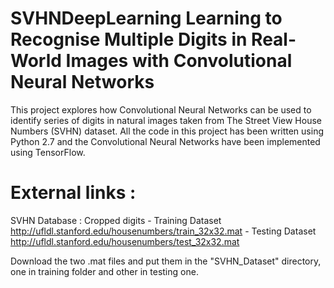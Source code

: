 # SVHNDeepLearning Learning to Recognise Multiple Digits in Real-World Images with Convolutional Neural Networks

This project explores how Convolutional Neural Networks can be used to identify series of digits in natural images taken from The Street View House Numbers (SVHN) dataset.
All the code in this project has been written using Python 2.7 and the Convolutional Neural Networks have been implemented using TensorFlow.


# External links :
SVHN Database : Cropped digits 
                - Training Dataset http://ufldl.stanford.edu/housenumbers/train_32x32.mat
                - Testing Dataset  http://ufldl.stanford.edu/housenumbers/test_32x32.mat

Download the two .mat files and put them in the "SVHN_Dataset" directory, one in training folder and other in testing one.






